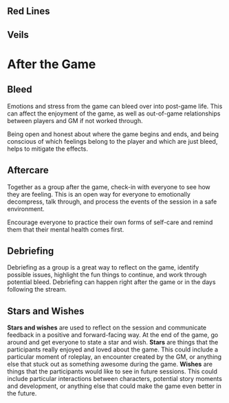 ## Red Lines

## Veils

# After the Game
## Bleed

Emotions and stress from the game can bleed over into post-game life. This can affect the enjoyment of the game, as well as out-of-game relationships between players and GM if not worked through.

Being open and honest about where the game begins and ends, and being conscious of which feelings belong to the player and which are just bleed, helps to mitigate the effects.
## Aftercare

Together as a group after the game, check-in with everyone to see how they are feeling. This is an open way for everyone to emotionally decompress, talk through, and process the events of the session in a safe environment.

Encourage everyone to practice their own forms of self-care and remind them that their mental health comes first.
## Debriefing

Debriefing as a group is a great way to reflect on the game, identify possible issues, highlight the fun things to continue, and work through potential bleed. Debriefing can happen right after the game or in the days following the stream.
## Stars and Wishes

**Stars and wishes** are used to reflect on the session and communicate feedback in a positive and forward-facing way. At the end of the game, go around and get everyone to state a star and wish. **Stars** are things that the participants really enjoyed and loved about the game. This could include a particular moment of roleplay, an encounter created by the GM, or anything else that stuck out as something awesome during the game. **Wishes** are things that the participants would like to see in future sessions. This could include particular interactions between characters, potential story moments and development, or anything else that could make the game even better in the future.
